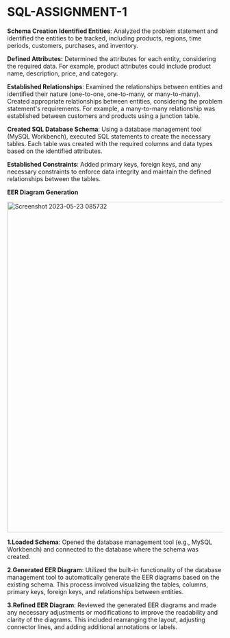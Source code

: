 # SQL-ASSIGNMENT-1

**Schema Creation**
**Identified Entities**: Analyzed the problem statement and identified the entities to be tracked, including products, regions, time periods, customers, purchases, and inventory.

**Defined Attributes:** Determined the attributes for each entity, considering the required data. For example, product attributes could include product name, description, price, and category.

**Established Relationships**: Examined the relationships between entities and identified their nature (one-to-one, one-to-many, or many-to-many). Created appropriate relationships between entities, considering the problem statement's requirements. For example, a many-to-many relationship was established between customers and products using a junction table.

**Created SQL Database Schema**: Using a database management tool (MySQL Workbench), executed SQL statements to create the necessary tables. Each table was created with the required columns and data types based on the identified attributes.

**Established Constraints**: Added primary keys, foreign keys, and any necessary constraints to enforce data integrity and maintain the defined relationships between the tables.


**EER Diagram Generation**

<img width="771" alt="Screenshot 2023-05-23 085732" src="https://github.com/RAJ-KAMAL30/SQL-ASSIGNMENT-1/assets/113379882/bd864aad-3070-49c1-bde4-1e514b92360a">

**1.Loaded Schema**: Opened the database management tool (e.g., MySQL Workbench) and connected to the database where the schema was created.

**2.Generated EER Diagram**: Utilized the built-in functionality of the database management tool to automatically generate the EER diagrams based on the existing schema. This process involved visualizing the tables, columns, primary keys, foreign keys, and relationships between entities.

**3.Refined EER Diagram**: Reviewed the generated EER diagrams and made any necessary adjustments or modifications to improve the readability and clarity of the diagrams. This included rearranging the layout, adjusting connector lines, and adding additional annotations or labels.


